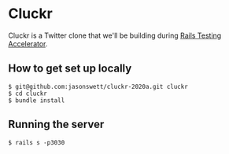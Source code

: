 # Cluckr

Cluckr is a Twitter clone that we'll be building during [Rails Testing Accelerator](https://www.codewithjason.com/rails-testing-accelerator/).

## How to get set up locally

```
$ git@github.com:jasonswett/cluckr-2020a.git cluckr
$ cd cluckr
$ bundle install
````

## Running the server

```
$ rails s -p3030
```
